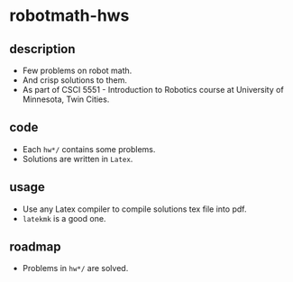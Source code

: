 # robotmath-hws

## description
- Few problems on robot math.
- And crisp solutions to them.
- As part of CSCI 5551 - Introduction to Robotics course at University of Minnesota, Twin Cities.

## code
- Each `hw*/` contains some problems.
- Solutions are written in `Latex`.

## usage
- Use any Latex compiler to compile solutions tex file into pdf.
- `latekmk` is a good one.

## roadmap
- Problems in `hw*/` are solved.

